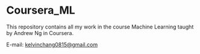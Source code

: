 # Coursera_ML

This repository contains all my work in the course Machine Learning taught by Andrew Ng in Coursera.

E-mail: kelvinchang0815@gmail.com
